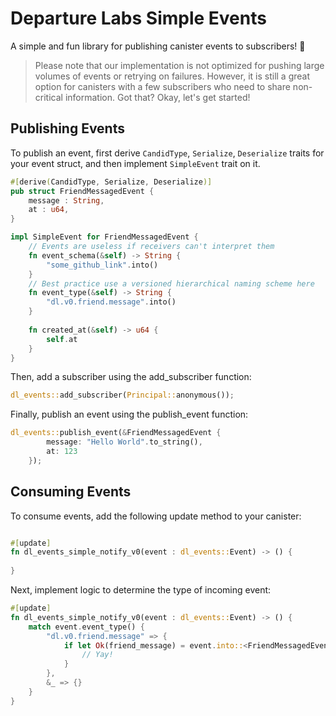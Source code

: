 # Departure Labs Simple Events 

A simple and fun library for publishing canister events to subscribers! 🎉


> Please note that our implementation is not optimized for 
> pushing large volumes of events or retrying on failures. 
> However, it is still a great option for canisters with a few subscribers 
> who need to share non-critical information.
> Got that? Okay, let's get started!


## Publishing Events

To publish an event, first derive `CandidType`, `Serialize`, `Deserialize` traits for your event struct, and then implement `SimpleEvent` trait on it.

```rust
#[derive(CandidType, Serialize, Deserialize)]
pub struct FriendMessagedEvent {
    message : String,
    at : u64,
}

impl SimpleEvent for FriendMessagedEvent {
    // Events are useless if receivers can't interpret them
    fn event_schema(&self) -> String {
        "some_github_link".into()
    }
    // Best practice use a versioned hierarchical naming scheme here
    fn event_type(&self) -> String {
        "dl.v0.friend.message".into()
    }
    
    fn created_at(&self) -> u64 {
        self.at
    }
}

```

Then, add a subscriber using the add_subscriber function:

```rust
dl_events::add_subscriber(Principal::anonymous());
```

Finally, publish an event using the publish_event function:

```rust
dl_events::publish_event(&FriendMessagedEvent {
        message: "Hello World".to_string(),
        at: 123
    });
```

## Consuming Events

To consume events, add the following update method to your canister:

```rust

#[update]
fn dl_events_simple_notify_v0(event : dl_events::Event) -> () {
    
}
```

Next, implement logic to determine the type of incoming event:

```rust
#[update]
fn dl_events_simple_notify_v0(event : dl_events::Event) -> () {
    match event.event_type() {
        "dl.v0.friend.message" => {
            if let Ok(friend_message) = event.into::<FriendMessagedEvent>() {
                // Yay!
            }
        },
        &_ => {}
    }
}
```

